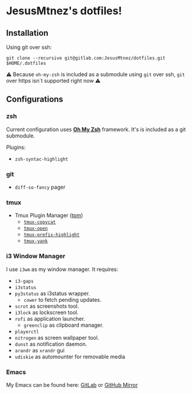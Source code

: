 # JesusMtnez's dotfiles! #

## Installation ##

Using git over ssh:

``` shell
git clone --recursive git@gitlab.com:JesusMtnez/dotfiles.git $HOME/.dotfiles
```

:warning: Because `oh-my-zsh` is included as a submodule using `git` over ssh, `git` over https isn`t supported right now :warning:

## Configurations

### zsh ###

Current configuration uses [**Oh My Zsh**](https://github.com/robbyrussell/oh-my-zsh) framework. It's is included as a git submodule.

Plugins:
  - `zsh-syntac-highlight`

### git ###

  - `diff-so-fancy` pager

### tmux ###

- Tmux Plugin Manager ([tpm](https://github.com/tmux-plugins/tpm))
  - [`tmux-copycat`](https://github.com/tmux-plugins/tmux-copycat)
  - [`tmux-open`](https://github.com/tmux-plugins/tmux-open)
  - [`tmux-prefix-highlight`](https://github.com/tmux-plugins/tmux-prefix-highlight)
  - [`tmux-yank`](https://github.com/tmux-plugins/tmux-yank)

### i3 Window Manager ###

I use `i3wm` as my window manager. It requires:

  - `i3-gaps`
  - `i3status`
  - `py3status` as i3status wrapper.
    - `cower` to fetch pending updates.
  - `scrot` as screenshots tool.
  - `i3lock` as lockscreen tool.
  - `rofi` as application launcher.
    - `greenclip` as clipboard manager.
  - `playerctl`
  - `nitrogen` as screen wallpaper tool.
  - `dunst` as notification daemon.
  - `arandr` as `xrandr` gui
  - `udiskie` as automounter for removable media

### Emacs ###

My Emacs can be found here: [GitLab](https://gitlab.com/JesusMtnez/emacs.d) or
[GitHub Mirror](https://github.com/JesusMtnez/emacs.d)
